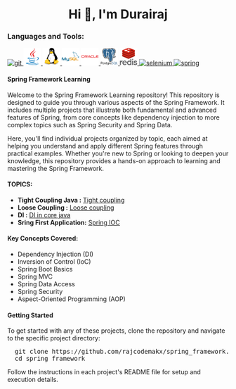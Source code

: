<h1 align="center">Hi 👋, I'm Durairaj</h1>
<p align="left">
</p>

<h3 align="left">Languages and Tools:</h3>
<p align="left">
  <a href="https://git-scm.com/" target="_blank" rel="noreferrer">
    <img src="https://www.vectorlogo.zone/logos/git-scm/git-scm-icon.svg" alt="git" width="40" height="40"/>
  </a>
  <a href="https://www.java.com" target="_blank" rel="noreferrer">
    <img src="https://raw.githubusercontent.com/devicons/devicon/master/icons/java/java-original.svg" alt="java" width="40" height="40"/>
  </a>
  <a href="https://www.linux.org/" target="_blank" rel="noreferrer">
    <img src="https://raw.githubusercontent.com/devicons/devicon/master/icons/linux/linux-original.svg" alt="linux" width="40" height="40"/>
  </a>
  <a href="https://www.mysql.com/" target="_blank" rel="noreferrer">
    <img src="https://raw.githubusercontent.com/devicons/devicon/master/icons/mysql/mysql-original-wordmark.svg" alt="mysql" width="40" height="40"/>
  </a>
  <a href="https://www.oracle.com/" target="_blank" rel="noreferrer">
    <img src="https://raw.githubusercontent.com/devicons/devicon/master/icons/oracle/oracle-original.svg" alt="oracle" width="40" height="40"/>
  </a>
  <a href="https://www.postgresql.org" target="_blank" rel="noreferrer">
    <img src="https://raw.githubusercontent.com/devicons/devicon/master/icons/postgresql/postgresql-original-wordmark.svg" alt="postgresql" width="40" height="40"/>
  </a>
  <a href="https://redis.io" target="_blank" rel="noreferrer">
    <img src="https://raw.githubusercontent.com/devicons/devicon/master/icons/redis/redis-original-wordmark.svg" alt="redis" width="40" height="40"/>
  </a>
  <a href="https://www.selenium.dev" target="_blank" rel="noreferrer">
    <img src="https://raw.githubusercontent.com/detain/svg-logos/780f25886640cef088af994181646db2f6b1a3f8/svg/selenium-logo.svg" alt="selenium" width="40" height="40"/>
  </a>
  <a href="https://spring.io/" target="_blank" rel="noreferrer">
    <img src="https://www.vectorlogo.zone/logos/springio/springio-icon.svg" alt="spring" width="40" height="40"/>
  </a>
</p>

<h4>Spring Framework Learning</h4>
<p>
 Welcome to the Spring Framework Learning repository! This repository is designed to guide you through various aspects of the Spring Framework. It includes multiple projects that illustrate both fundamental and advanced features of Spring, from core concepts like dependency injection to more complex topics such as Spring Security and Spring Data.

Here, you'll find individual projects organized by topic, each aimed at helping you understand and apply different Spring features through practical examples. Whether you're new to Spring or looking to deepen your knowledge, this repository provides a hands-on approach to learning and mastering the Spring Framework.
</p>

<h4>TOPICS:</h4>
<ul>
  <li>
    <strong>Tight Coupling Java :</strong>
    <a href="https://github.com/rajcodemakx/spring_framework/tree/main/01-springApplication-tightCoupling">Tight coupling</a>
  </li>
   <li>
    <strong>Loose Coupling :</strong>
    <a href="https://github.com/rajcodemakx/spring_framework/tree/main/02-springApplication-loose-coupling">Loose coupling</a>
  </li>
  <li>
    <strong>DI :</strong>
    <a href="https://github.com/rajcodemakx/spring_framework/tree/main/02-DesignPattern">DI in core java</a>
  </li> 
  <li>
    <strong>Sring First Application:</strong>
    <a href="https://github.com/rajcodemakx/spring_framework/tree/main/03-IOC-xml">Spring IOC</a>
  </li> 
</ul>

<h4>Key Concepts Covered:</h4>
<ul>
  <li>Dependency Injection (DI)</li>
  <li>Inversion of Control (IoC)</li>
  <li>Spring Boot Basics</li>
  <li>Spring MVC</li>
  <li>Spring Data Access</li>
  <li>Spring Security</li>
  <li>Aspect-Oriented Programming (AOP)</li>
  <!-- Add more concepts as needed -->
</ul>

<h4>Getting Started</h4>
<p>
  To get started with any of these projects, clone the repository and navigate to the specific project directory:
</p>
<pre>
  git clone https://github.com/rajcodemakx/spring_framework.git
  cd spring_framework
</pre>

<p>
  Follow the instructions in each project's README file for setup and execution details.
</p>


